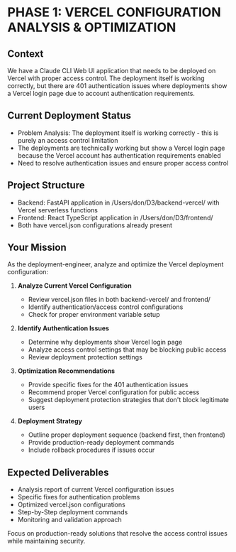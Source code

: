 # PHASE 1: VERCEL CONFIGURATION ANALYSIS & OPTIMIZATION

## Context
We have a Claude CLI Web UI application that needs to be deployed on Vercel with proper access control. The deployment itself is working correctly, but there are 401 authentication issues where deployments show a Vercel login page due to account authentication requirements.

## Current Deployment Status
- Problem Analysis: The deployment itself is working correctly - this is purely an access control limitation
- The deployments are technically working but show a Vercel login page because the Vercel account has authentication requirements enabled
- Need to resolve authentication issues and ensure proper access control

## Project Structure
- Backend: FastAPI application in /Users/don/D3/backend-vercel/ with Vercel serverless functions
- Frontend: React TypeScript application in /Users/don/D3/frontend/ 
- Both have vercel.json configurations already present

## Your Mission
As the deployment-engineer, analyze and optimize the Vercel deployment configuration:

1. **Analyze Current Vercel Configuration**
   - Review vercel.json files in both backend-vercel/ and frontend/
   - Identify authentication/access control configurations
   - Check for proper environment variable setup

2. **Identify Authentication Issues**
   - Determine why deployments show Vercel login page
   - Analyze access control settings that may be blocking public access
   - Review deployment protection settings

3. **Optimization Recommendations**
   - Provide specific fixes for the 401 authentication issues
   - Recommend proper Vercel configuration for public access
   - Suggest deployment protection strategies that don't block legitimate users

4. **Deployment Strategy**
   - Outline proper deployment sequence (backend first, then frontend)
   - Provide production-ready deployment commands
   - Include rollback procedures if issues occur

## Expected Deliverables
- Analysis report of current Vercel configuration issues
- Specific fixes for authentication problems
- Optimized vercel.json configurations
- Step-by-Step deployment commands
- Monitoring and validation approach

Focus on production-ready solutions that resolve the access control issues while maintaining security.